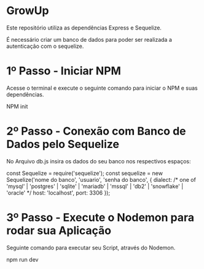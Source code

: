 # GrowUp

Este repositório utiliza as dependências Express e Sequelize.

É necessário criar um banco de dados para poder ser realizada a autenticação com o sequelize.


# 1º Passo - Iniciar NPM
Acesse o terminal e execute o seguinte comando para iniciar o NPM e suas dependências.

NPM  init

# 2º Passo - Conexão com Banco de Dados pelo Sequelize

No Arquivo db.js insira os dados do seu banco nos respectivos espaços:

const Sequelize = require('sequelize');
const sequelize = new Sequelize('nome do banco', 'usuario', 'senha do banco', {
    dialect: /* one of 'mysql' | 'postgres' | 'sqlite' | 'mariadb' | 'mssql' | 'db2' | 'snowflake' | 'oracle' */
    host: 'localhost',
    port: 3306
});

# 3º Passo - Execute o Nodemon para rodar sua Aplicação

Seguinte comando para executar seu Script, através do Nodemon.

npm run dev
